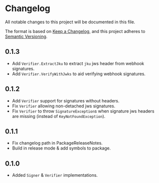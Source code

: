 # Changelog
All notable changes to this project will be documented in this file.

The format is based on [Keep a Changelog](https://keepachangelog.com/en/1.0.0/),
and this project adheres to [Semantic Versioning](https://semver.org/spec/v2.0.0.html).

## 0.1.3
* Add `Verifier.ExtractJku` to extract `jku` jws header from webhook signatures.
* Add `Verifier.VerifyWithJwks` to aid verifying webhook signatures.

## 0.1.2
* Add `Verifier` support for signatures without headers.
* Fix `Verifier` allowing non-detached jws signatures.
* Fix `Verifier` to throw `SignatureException`s when signature jws headers are missing
  (instead of `KeyNotFoundException`).

## 0.1.1
* Fix changelog path in PackageReleaseNotes.
* Build in release mode & add symbols to package.

## 0.1.0
* Added `Signer` & `Verifier` implementations.
